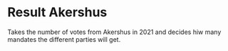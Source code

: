 # Result Akershus

Takes the number of votes from Akershus in 2021 and decides hiw many mandates the different parties will get.